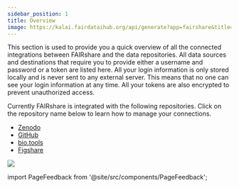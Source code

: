 ```yaml
---
sidebar_position: 1
title: Overview
image: https://kalai.fairdataihub.org/api/generate?app=fairshare&title=Overview&description=Manage%20Accounts&org=fairdataihub
---
```


This section is used to provide you a quick overview of all the connected integrations between FAIRshare and the data repositories. All data sources and destinations that require you to provide either a username and password or a token are listed here. All your login information is only stored locally and is never sent to any external server. This means that no one can see your login information at any time. All your tokens are also encrypted to prevent unauthorized access.

Currently FAIRshare is integrated with the following repositories. Click on the repository name below to learn how to manage your connections.

- [Zenodo](connect-to-zenodo)
- [GitHub](connect-to-github)
- [bio.tools](connect-to-bio-tools)
- [Figshare](connect-to-figshare)

![](./images/overview.png)

import PageFeedback from '@site/src/components/PageFeedback';

<PageFeedback />
